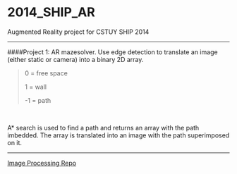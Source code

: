 2014_SHIP_AR
============

Augmented Reality project for CSTUY SHIP 2014

----
####Project 1: 
AR mazesolver. Use edge detection to translate an image (either static or camera) into a binary 2D array. 
<br>
  > 0 = free space <p>1 = wall <p> -1 = path
<br>

A* search is used to find a path and returns an array with the path imbedded. The array is translated into an image with the path superimposed on it. 


---

<a href = "https://github.com/Benedict-Bolton/ImageProc"> Image Processing Repo </a>

